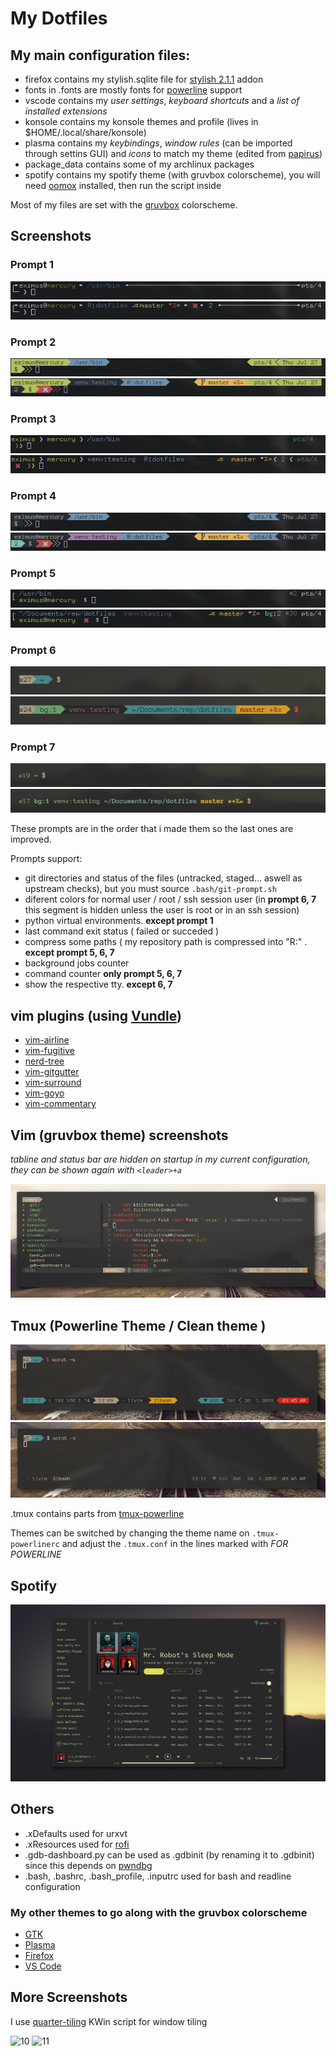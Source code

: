 # My Dotfiles

## My main configuration files:

- firefox contains my stylish.sqlite file for [stylish 2.1.1](https://addons.mozilla.org/en-US/firefox/addon/stylish/) addon
- fonts in .fonts are mostly fonts for [powerline](https://github.com/powerline/fonts) support
- vscode contains my _user settings_, _keyboard shortcuts_ and a _list of installed extensions_
- konsole contains my konsole themes and profile (lives in $HOME/.local/share/konsole)
- plasma contains my _keybindings_, _window rules_ (can be imported through settins GUI) and _icons_ to match my theme (edited from [papirus](https://github.com/PapirusDevelopmentTeam/papirus-icon-theme))
- package_data contains some of my archlinux packages
- spotify contains my spotify theme (with gruvbox colorscheme), you will need [oomox](https://github.com/actionless/oomox) installed, then run the script inside

Most of my files are set with the [gruvbox](https://github.com/morhetz/gruvbox) colorscheme.

## Screenshots

### Prompt 1

![1](screenshots/1_normal.png)
![1f](screenshots/1_full.png)

### Prompt 2

![2](screenshots/2_normal.png)
![2f](screenshots/2_full.png)

### Prompt 3

![3](screenshots/3_normal.png)
![3f](screenshots/3_full.png)

### Prompt 4

![4](screenshots/4_normal.png)
![4f](screenshots/4_full.png)

### Prompt 5

![5](screenshots/5_normal.png)
![5f](screenshots/5_full.png)

### Prompt 6

![6](screenshots/6_normal.png)
![6f](screenshots/6_full.png)

### Prompt 7

![77](screenshots/7_normal.png)
![77f](screenshots/7_full.png)

These prompts are in the order that i made them so the last ones are improved.

Prompts support:

- git directories and status of the files (untracked, staged... aswell as upstream checks), but you must source `.bash/git-prompt.sh`
- diferent colors for normal user / root / ssh session user (in **prompt 6, 7** this segment is hidden unless the user is root or in an ssh session)
- python virtual environments. **except prompt 1**
- last command exit status ( failed or succeded )
- compress some paths ( my repository path is compressed into "R:" . **except prompt 5, 6, 7**
- background jobs counter
- command counter **only prompt 5, 6, 7**
- show the respective tty. **except 6, 7**

## vim plugins (using [Vundle](https://github.com/VundleVim/Vundle.vim))

- [vim-airline](https://github.com/vim-airline/vim-airline)
- [vim-fugitive](https://github.com/tpope/vim-fugitive)
- [nerd-tree](https://github.com/scrooloose/nerdtree)
- [vim-gitgutter](https://github.com/airblade/vim-gitgutter)
- [vim-surround](https://github.com/tpope/vim-surround)
- [vim-goyo](https://github.com/junegunn/goyo.vim)
- [vim-commentary](https://github.com/tpope/vim-commentary)

## Vim (gruvbox theme) screenshots

_tabline and status bar are hidden on startup in my current configuration, they can be shown again with `<leader>+a`_

![7](screenshots/vim.png)

## Tmux (Powerline Theme / Clean theme )

![8](screenshots/tmux.png)
![12](screenshots/tmux2.png)

.tmux contains parts from [tmux-powerline](https://github.com/erikw/tmux-powerline)

Themes can be switched by changing the theme name on `.tmux-powerlinerc` and adjust the `.tmux.conf` in the lines marked with _FOR POWERLINE_

## Spotify

![9](screenshots/spotify.png)

## Others

- .xDefaults used for urxvt
- .xResources used for [rofi](https://github.com/DaveDavenport/rofi)
- .gdb-dashboard.py can be used as .gdbinit (by renaming it to .gdbinit) since this depends on [pwndbg](https://github.com/pwndbg/pwndbg)
- .bash, .bashrc, .bash_profile, .inputrc used for bash and readline configuration

### My other themes to go along with the gruvbox colorscheme
 - [GTK](https://github.com/3ximus/gruvbox-gtk)
 - [Plasma](https://github.com/3ximus/gruvbox-plasma)
 - [Firefox](https://github.com/3ximus/gruvbox-arc-firefox-theme)
 - [VS Code](https://github.com/jdinhlife/vscode-theme-gruvbox)


## More Screenshots

I use [quarter-tiling](https://github.com/Jazqa/kwin-quarter-tiling) KWin script for window tiling

![10](screenshots/complete1.png)
![11](screenshots/complete2.png)
